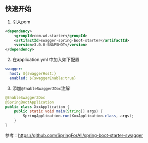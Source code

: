 ## 快速开始
1. 引入pom
```xml
<dependency>
    <groupId>com.wd.starter</groupId>
    <artifactId>swagger-spring-boot-starter</artifactId>
    <version>3.0.0-SNAPSHOT</version>
</dependency>
```

2. 在application.yml 中加入如下配置
```yml
swagger:
  host: ${swaggerHost:}
  enabled: ${swaggerEnable:true}
```

3. 添加`@EnableSwagger2Doc`注解
```java
@EnableSwagger2Doc
@SpringBootApplication
public class XxxApplication {
    public static void main(String[] args) {
        SpringApplication.run(XxxApplication.class, args);
    }
}
```

参考：https://github.com/SpringForAll/spring-boot-starter-swagger
